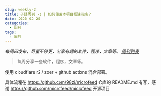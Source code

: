 ```yaml
---
slug: weekly-2
title: 子舒周刊 -2 | 如何使用本项目搭建网站？
date: 2023-02-28
categories:
  - 周刊
tags:
  - 周刊
---
```


*每周四发布，尽量不停更，分享有趣的软件，程序，文章等。 [周刊列表](/categories/周刊/)*

> 每周分享一些软件，程序，文章等。

使用 cloudflare r2 / zoer + github actions 混合部署。

具体流程在 https://github.com/98zi/microfeed 仓库的 README.md 有写，感谢 https://github.com/microfeed/microfeed 开源项目